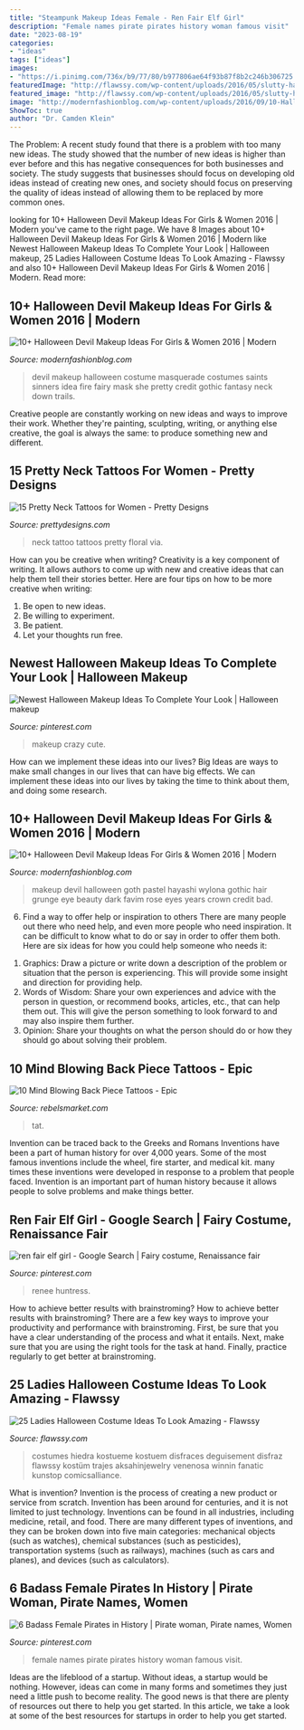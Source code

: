```yaml
---
title: "Steampunk Makeup Ideas Female - Ren Fair Elf Girl"
description: "Female names pirate pirates history woman famous visit"
date: "2023-08-19"
categories:
- "ideas"
tags: ["ideas"]
images:
- "https://i.pinimg.com/736x/b9/77/80/b977806ae64f93b87f8b2c246b306725.jpg"
featuredImage: "http://flawssy.com/wp-content/uploads/2016/05/slutty-halloween-costumes-women.jpg"
featured_image: "http://flawssy.com/wp-content/uploads/2016/05/slutty-halloween-costumes-women.jpg"
image: "http://modernfashionblog.com/wp-content/uploads/2016/09/10-Halloween-Devil-Makeup-Ideas-For-Girls-Women-2016-8.jpg"
ShowToc: true
author: "Dr. Camden Klein"
---
```



The Problem:
A recent study found that there is a problem with too many new ideas. The study showed that the number of new ideas is higher than ever before and this has negative consequences for both businesses and society. The study suggests that businesses should focus on developing old ideas instead of creating new ones, and society should focus on preserving the quality of ideas instead of allowing them to be replaced by more common ones.

	

		
looking for 10+ Halloween Devil Makeup Ideas For Girls &amp; Women 2016 | Modern you've came to the right page. We have 8 Images about 10+ Halloween Devil Makeup Ideas For Girls &amp; Women 2016 | Modern like Newest Halloween Makeup Ideas To Complete Your Look | Halloween makeup, 25 Ladies Halloween Costume Ideas To Look Amazing - Flawssy and also 10+ Halloween Devil Makeup Ideas For Girls &amp; Women 2016 | Modern. Read more:
		
    
## 10+ Halloween Devil Makeup Ideas For Girls &amp; Women 2016 | Modern

<img loading=lazy src="http://modernfashionblog.com/wp-content/uploads/2016/09/10-Halloween-Devil-Makeup-Ideas-For-Girls-Women-2016-7.jpg" onerror="this.onerror=null;this.src='https://tse1.mm.bing.net/th?id=OIP.n5z95cmYaJF5PYF2BVgqgAAAAA&amp;pid=15.1';" alt="10+ Halloween Devil Makeup Ideas For Girls &amp; Women 2016 | Modern">

_Source: modernfashionblog.com_

>devil makeup halloween costume masquerade costumes saints sinners idea fire fairy mask she pretty credit gothic fantasy neck down trails. 

	

Creative people are constantly working on new ideas and ways to improve their work. Whether they're painting, sculpting, writing, or anything else creative, the goal is always the same: to produce something new and different.

    
## 15 Pretty Neck Tattoos For Women - Pretty Designs

<img loading=lazy src="https://www.prettydesigns.com/wp-content/uploads/2014/11/Floral-Neck-Tattoo.jpg" onerror="this.onerror=null;this.src='https://tse2.mm.bing.net/th?id=OIP.AR_UerGCYqqWhoVZhGmssgHaJ3&amp;pid=15.1';" alt="15 Pretty Neck Tattoos for Women - Pretty Designs">

_Source: prettydesigns.com_

>neck tattoo tattoos pretty floral via. 

	

How can you be creative when writing?
Creativity is a key component of writing. It allows authors to come up with new and creative ideas that can help them tell their stories better. Here are four tips on how to be more creative when writing:
1. Be open to new ideas.
2. Be willing to experiment.
3. Be patient.
4. Let your thoughts run free.

    
## Newest Halloween Makeup Ideas To Complete Your Look | Halloween Makeup

<img loading=lazy src="https://i.pinimg.com/736x/a7/c0/65/a7c06581ea2972e1d2a8a0e2a3a8e1f8.jpg" onerror="this.onerror=null;this.src='https://tse2.mm.bing.net/th?id=OIP.11D40W0DeSR0AJYTLLnP5wHaLG&amp;pid=15.1';" alt="Newest Halloween Makeup Ideas To Complete Your Look | Halloween makeup">

_Source: pinterest.com_

>makeup crazy cute. 

	

How can we implement these ideas into our lives?
Big Ideas are ways to make small changes in our lives that can have big effects. We can implement these ideas into our lives by taking the time to think about them, and doing some research.

    
## 10+ Halloween Devil Makeup Ideas For Girls &amp; Women 2016 | Modern

<img loading=lazy src="http://modernfashionblog.com/wp-content/uploads/2016/09/10-Halloween-Devil-Makeup-Ideas-For-Girls-Women-2016-8.jpg" onerror="this.onerror=null;this.src='https://tse4.mm.bing.net/th?id=OIP.fihIJdWKLL24oKpobbKJUAHaLH&amp;pid=15.1';" alt="10+ Halloween Devil Makeup Ideas For Girls &amp; Women 2016 | Modern">

_Source: modernfashionblog.com_

>makeup devil halloween goth pastel hayashi wylona gothic hair grunge eye beauty dark favim rose eyes years crown credit bad. 

	

6) Find a way to offer help or inspiration to others
There are many people out there who need help, and even more people who need inspiration. It can be difficult to know what to do or say in order to offer them both. Here are six ideas for how you could help someone who needs it: 
1. Graphics: Draw a picture or write down a description of the problem or situation that the person is experiencing. This will provide some insight and direction for providing help. 
2. Words of Wisdom: Share your own experiences and advice with the person in question, or recommend books, articles, etc., that can help them out. This will give the person something to look forward to and may also inspire them further. 
3. Opinion: Share your thoughts on what the person should do or how they should go about solving their problem.

    
## 10 Mind Blowing Back Piece Tattoos - Epic

<img loading=lazy src="https://d2fzf9bbqh0om5.cloudfront.net/var/www/apps/rebelsmarket/production/current/public/system/blog/post_pictures/data/content/116.jpg" onerror="this.onerror=null;this.src='https://tse4.mm.bing.net/th?id=OIP.Topt3gc06A27GfnZ1qK_zgHaJ4&amp;pid=15.1';" alt="10 Mind Blowing Back Piece Tattoos - Epic">

_Source: rebelsmarket.com_

>tat. 

	

Invention can be traced back to the Greeks and Romans
Inventions have been a part of human history for over 4,000 years. Some of the most famous inventions include the wheel, fire starter, and medical kit. many times these inventions were developed in response to a problem that people faced. Invention is an important part of human history because it allows people to solve problems and make things better.

    
## Ren Fair Elf Girl - Google Search | Fairy Costume, Renaissance Fair

<img loading=lazy src="https://i.pinimg.com/736x/47/03/02/47030235172becaf1658aaf2ac881295--fairy-costumes-fest.jpg" onerror="this.onerror=null;this.src='https://tse4.mm.bing.net/th?id=OIP.BVUMFFj0RLIEBMMdAcgDRAHaLG&amp;pid=15.1';" alt="ren fair elf girl - Google Search | Fairy costume, Renaissance fair">

_Source: pinterest.com_

>renee huntress. 

	

How to achieve better results with brainstroming?
How to achieve better results with brainstroming? There are a few key ways to improve your productivity and performance with brainstroming. First, be sure that you have a clear understanding of the process and what it entails. Next, make sure that you are using the right tools for the task at hand. Finally, practice regularly to get better at brainstroming.

    
## 25 Ladies Halloween Costume Ideas To Look Amazing - Flawssy

<img loading=lazy src="http://flawssy.com/wp-content/uploads/2016/05/slutty-halloween-costumes-women.jpg" onerror="this.onerror=null;this.src='https://tse3.mm.bing.net/th?id=OIP.Ld4pudEzhZ_sWjEhApz4HgHaLH&amp;pid=15.1';" alt="25 Ladies Halloween Costume Ideas To Look Amazing - Flawssy">

_Source: flawssy.com_

>costumes hiedra kostueme kostuem disfraces deguisement disfraz flawssy kostüm trajes aksahinjewelry venenosa winnin fanatic kunstop comicsalliance. 

	

What is invention?
Invention is the process of creating a new product or service from scratch. Invention has been around for centuries, and it is not limited to just technology. Inventions can be found in all industries, including medicine, retail, and food. There are many different types of inventions, and they can be broken down into five main categories: mechanical objects (such as watches), chemical substances (such as pesticides), transportation systems (such as railways), machines (such as cars and planes), and devices (such as calculators).

    
## 6 Badass Female Pirates In History | Pirate Woman, Pirate Names, Women

<img loading=lazy src="https://i.pinimg.com/736x/b9/77/80/b977806ae64f93b87f8b2c246b306725.jpg" onerror="this.onerror=null;this.src='https://tse1.mm.bing.net/th?id=OIP.u1THTcASLqiWZ9-Smgz9NwHaLH&amp;pid=15.1';" alt="6 Badass Female Pirates in History | Pirate woman, Pirate names, Women">

_Source: pinterest.com_

>female names pirate pirates history woman famous visit. 

	

Ideas are the lifeblood of a startup. Without ideas, a startup would be nothing. However, ideas can come in many forms and sometimes they just need a little push to become reality. The good news is that there are plenty of resources out there to help you get started. In this article, we take a look at some of the best resources for startups in order to help you get started.

